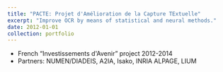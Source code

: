 ```yaml
---
title: "PACTE: Projet d'Amélioration de la Capture TExtuelle"
excerpt: "Improve OCR by means of statistical and neural methods."
date: 2012-01-01
collection: portfolio
---
```


* French “Investissements d'Avenir” project  2012-2014
* Partners: NUMEN/DIADEIS, A2IA, Isako, INRIA ALPAGE, LIUM

<!-- @@papers_project(PACTE) -->
